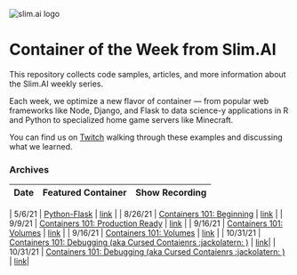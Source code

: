 ![slim.ai logo](/images/cover_2.jpg)
# Container of the Week from Slim.AI
This repository collects code samples, articles, and more information about the Slim.AI weekly series. 

Each week, we optimize a new flavor of container — from popular web frameworks like Node, Django, and Flask to data science-y applications in R and Python to specialized home game servers like Minecraft. 

You can find us on [Twitch](https:/twitch.tv/SlimDevOps) walking through these examples and discussing what we learned. 

### Archives 
| Date | Featured Container | Show Recording | 
| ---- | ---- | ---- | 

| 5/6/21 | [Python-Flask](/python/python3-flask) | [link](https://www.youtube.com/watch?v=MIa_Qk5CyFU&t=54s) | 
| 8/26/21 | [Containers 101: Beginning](https://github.com/slimdevops/slim-containers/tree/master/containers101/1-first-dockerfile) | [link](https://www.youtube.com/watch?v=oXqfrkpBNE4) | 
| 9/9/21 | [Containers 101: Production Ready](https://github.com/slimdevops/slim-containers/tree/master/containers101/2-best-practices) | [link](https://www.youtube.com/watch?v=oXqfrkpBNE4) | 
| 9/16/21 | [Containers 101: Volumes](/containers101-volumes/) | [link](https://www.youtube.com/watch?v=73nx09eVs3w&t=96s) |
| 9/16/21 | [Containers 101: Volumes](/containers101-volumes/) | [link](https://www.youtube.com/watch?v=73nx09eVs3w&t=96s) |
| 10/31/21 | [Containers 101: Debugging (aka Cursed Contaienrs :jackolatern: )](/containers101-debugging/) | [link](https://www.youtube.com/watch?v=QDIA-KxbAWY)|
| 10/31/21 | [Containers 101: Debugging (aka Cursed Contaienrs :jackolatern: )](/containers101-debugging/) | [link](https://www.youtube.com/watch?v=QDIA-KxbAWY)|

